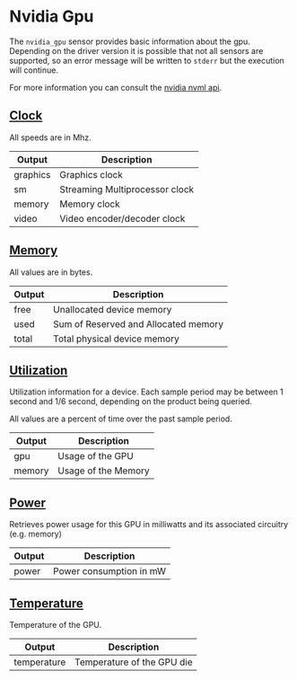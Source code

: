 # Nvidia Gpu

The `nvidia_gpu` sensor provides basic information about the gpu. Depending on
the driver version it is possible that not all sensors are supported, so an
error message will be written to `stderr` but the execution will continue.

For more information you can consult the [nvidia nvml api](https://docs.nvidia.com/deploy/index.html).

## [Clock](https://docs.nvidia.com/deploy/nvml-api/group__nvmlDeviceEnumvs.html#group__nvmlDeviceEnumvs_1g805c0647be9996589fc5e3f6ff680c64)

All speeds are in Mhz.

|Output  |Description                    |
|--------|-------------------------------|
|graphics|Graphics clock                 |
|sm      |Streaming Multiprocessor clock |
|memory  |Memory clock                   |
|video   |Video encoder/decoder clock    |

## [Memory](https://docs.nvidia.com/deploy/nvml-api/structnvmlMemory__t.html#structnvmlMemory__t)

All values are in bytes.

|Output  |Description                          |
|--------|-------------------------------------|
|free    |Unallocated device memory            |
|used    |Sum of Reserved and Allocated memory |
|total   |Total physical device memory         |


## [Utilization](https://docs.nvidia.com/deploy/nvml-api/structnvmlUtilization__t.html#structnvmlUtilization__t)

Utilization information for a device. Each sample period may be between 1
second and 1/6 second, depending on the product being queried.

All values are a percent of time over the past sample period.

|Output  |Description          |
|--------|---------------------|
|gpu     | Usage of the GPU    |
|memory  | Usage of the Memory |

## [Power](https://docs.nvidia.com/deploy/nvml-api/group__nvmlDeviceQueries.html#group__nvmlDeviceQueries_1g7ef7dff0ff14238d08a19ad7fb23fc87)

Retrieves power usage for this GPU in milliwatts and its associated circuitry (e.g. memory)

|Output  |Description              |
|--------|-------------------------|
|power   | Power consumption in mW |

## [Temperature](https://docs.nvidia.com/deploy/nvml-api/group__nvmlDeviceEnumvs.html#group__nvmlDeviceEnumvs_1g2650b526841fa38b8f293c2d509a1de0)
Temperature of the GPU.

|Output      |Description                 |
|------------|----------------------------|
|temperature | Temperature of the GPU die |

